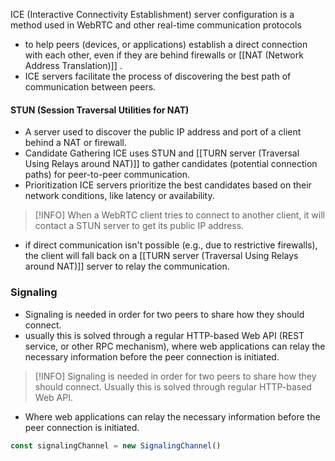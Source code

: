 ICE (Interactive Connectivity Establishment) server configuration is a method used in WebRTC and other real-time communication protocols 
- to help peers (devices, or applications) establish a direct connection with each other, even if they are behind firewalls or [[NAT (Network Address Translation)]] .
- ICE servers facilitate the process of discovering the best path of communication between peers.

#### STUN (Session Traversal Utilities for NAT)
- A server used to discover the public IP address and port of a client behind a NAT or firewall.
- Candidate Gathering ICE uses STUN and [[TURN server (Traversal Using Relays around NAT)]] to gather candidates (potential connection paths) for peer-to-peer communication.
- Prioritization ICE servers prioritize the best candidates based on their network conditions, like latency or availability.

> [!INFO] When a WebRTC client tries to connect to another client, it will contact a STUN server to get its public IP address.
- if direct communication isn't possible (e.g., due to restrictive firewalls), the client will fall back on a [[TURN server (Traversal Using Relays around NAT)]] server to relay the communication.

### Signaling
- Signaling is needed in order for two peers to share how they should connect.
- usually this is solved through a regular HTTP-based Web API (REST service, or other RPC mechanism), where web applications can relay the necessary information before the peer connection is initiated.

> [!INFO] Signaling is needed in order for two peers to share how they should connect. Usually this is solved through regular HTTP-based Web API.
- Where web applications can relay the necessary information before the peer connection is initiated.

```js
const signalingChannel = new SignalingChannel()
```